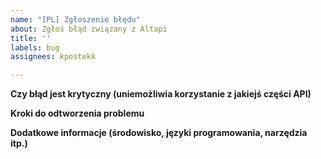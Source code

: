 ```yaml
---
name: "[PL] Zgłoszenie błędu"
about: Zgłoś błąd związany z Altapi
title: ''
labels: bug
assignees: kpostekk

---
```


<!-- ten typ zgłoszenia nie uwzględnia niezgodności danych z źródłami, dotyczy wyłącznie technicznej strony oprogramowania -->
**Czy błąd jest krytyczny (uniemożliwia korzystanie z jakiejś części API)**

**Kroki do odtworzenia problemu**

**Dodatkowe informacje (środowisko, języki programowania, narzędzia itp.)**
